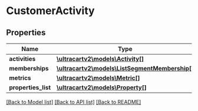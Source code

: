 # CustomerActivity

## Properties
Name | Type | Description | Notes
------------ | ------------- | ------------- | -------------
**activities** | [**\ultracartv2\models\Activity[]**](Activity.md) |  | [optional] 
**memberships** | [**\ultracartv2\models\ListSegmentMembership[]**](ListSegmentMembership.md) |  | [optional] 
**metrics** | [**\ultracartv2\models\Metric[]**](Metric.md) |  | [optional] 
**properties_list** | [**\ultracartv2\models\Property[]**](Property.md) |  | [optional] 

[[Back to Model list]](../README.md#documentation-for-models) [[Back to API list]](../README.md#documentation-for-api-endpoints) [[Back to README]](../README.md)


